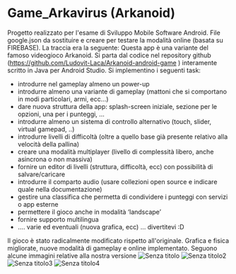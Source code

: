 # Game_Arkavirus (Arkanoid)
Progetto realizzato per l'esame di Sviluppo Mobile Software Android.
File google.json da sostituire e creare per testare la modalità online (basata su FIREBASE).
La traccia era la seguente:
Questa app è una variante del famoso videogioco Arkanoid. Si parta dal codice nel repository github (https://github.com/Ludovit-Laca/Arkanoid-android-game ) interamente scritto in Java per Android Studio. Si implementino i seguenti task:
- introdurre nel gameplay almeno un power-up
- introdurre almeno una variante di gameplay (mattoni che si comportano in modi particolari, armi, ecc…)
- dare nuova struttura della app: splash-screen iniziale, sezione per le opzioni, una per i punteggi, …
- introdurre almeno un sistema di controllo alternativo (touch, slider, virtual gamepad, ..)
- introdurre livelli di difficoltà (oltre a quello base già presente relativo alla velocità della pallina)
- creare una modalità multiplayer (livello di complessità libero, anche asincrona o non massiva)
- fornire un editor di livelli (struttura, difficoltà, ecc) con possibilità di salvare/caricare
- introdurre il comparto audio (usare collezioni open source e indicare quale nella documentazione)
- gestire una classifica che permetta di condividere i punteggi con servizi o app esterne
- permettere il gioco anche in modalità ‘landscape’
- fornire supporto multilingua
- …. varie ed eventuali (nuova grafica, ecc) … divertitevi :D

Il gioco è stato radicalmente modificato rispetto all'originale. Grafica e fisica migliorate, nuove modalità di gameplay e online implementato.
Seguono alcune immagini relative alla nostra versione
![Senza titolo](https://user-images.githubusercontent.com/38552315/172208590-63fe7f9c-7ea5-4e96-859f-488db8d7459e.png)
![Senza titolo2](https://user-images.githubusercontent.com/38552315/172208599-89c8c496-d9da-4f0b-a4e9-3e095faea0ef.png)
![Senza titolo3](https://user-images.githubusercontent.com/38552315/172208601-ff032b95-0c6f-45cb-afdd-44a62acb1b2d.png)
![Senza titolo4](https://user-images.githubusercontent.com/38552315/172208603-85a231fa-f360-4255-92e2-2dbadda7550e.png)

